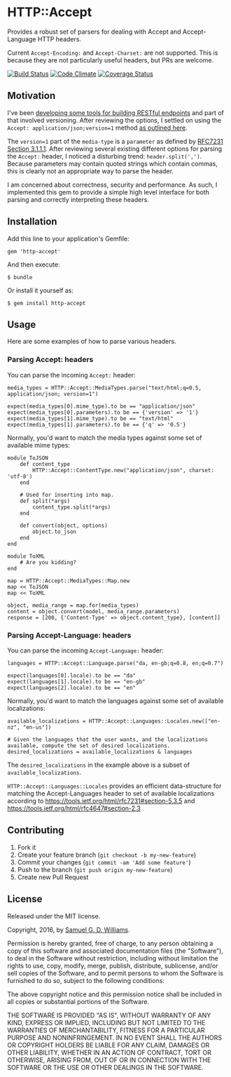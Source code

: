 # HTTP::Accept

Provides a robust set of parsers for dealing with Accept and Accept-Language HTTP headers.

Current `Accept-Encoding:` and `Accept-Charset:` are not supported. This is because they are not particularly useful headers, but PRs are welcome.

[![Build Status](https://secure.travis-ci.org/ioquatix/http-accept.svg)](http://travis-ci.org/ioquatix/http-accept)
[![Code Climate](https://codeclimate.com/github/ioquatix/http-accept.svg)](https://codeclimate.com/github/ioquatix/http-accept)
[![Coverage Status](https://coveralls.io/repos/ioquatix/http-accept/badge.svg)](https://coveralls.io/r/ioquatix/http-accept)

## Motivation

I've been [developing some tools for building RESTful endpoints](https://github.com/ioquatix/utopia/blob/master/lib/utopia/controller/respond.rb) and part of that involved versioning. After reviewing the options, I settled on using the `Accept: application/json;version=1` method [as outlined here](http://labs.qandidate.com/blog/2014/10/16/using-the-accept-header-to-version-your-api/).

The `version=1` part of the `media-type` is a `parameter` as defined by [RFC7231 Section 3.1.1.1](https://tools.ietf.org/html/rfc7231#section-3.1.1.1). After reviewing several existing different options for parsing the `Accept:` header, I noticed a disturbing trend: `header.split(',')`. Because parameters may contain quoted strings which contain commas, this is clearly not an appropriate way to parse the header.

I am concerned about correctness, security and performance. As such, I implemented this gem to provide a simple high level interface for both parsing and correctly interpreting these headers.

## Installation

Add this line to your application's Gemfile:

	gem 'http-accept'

And then execute:

	$ bundle

Or install it yourself as:

	$ gem install http-accept

## Usage

Here are some examples of how to parse various headers.

### Parsing Accept: headers

You can parse the incoming `Accept:` header:

	media_types = HTTP::Accept::MediaTypes.parse("text/html;q=0.5, application/json; version=1")

	expect(media_types[0].mime_type).to be == "application/json"
	expect(media_types[0].parameters).to be == {'version' => '1'}
	expect(media_types[1].mime_type).to be == "text/html"
	expect(media_types[1].parameters).to be == {'q' => '0.5'}

Normally, you'd want to match the media types against some set of available mime types:

	module ToJSON
		def content_type
			HTTP::Accept::ContentType.new("application/json", charset: 'utf-8')
		end
		
		# Used for inserting into map.
		def split(*args)
			content_type.split(*args)
		end
		
		def convert(object, options)
			object.to_json
		end
	end
	
	module ToXML
		# Are you kidding?
	end
	
	map = HTTP::Accept::MediaTypes::Map.new
	map << ToJSON
	map << ToXML
	
	object, media_range = map.for(media_types)
	content = object.convert(model, media_range.parameters)
	response = [200, {'Content-Type' => object.content_type}, [content]]

### Parsing Accept-Language: headers

You can parse the incoming `Accept-Language:` header:

	languages = HTTP::Accept::Language.parse("da, en-gb;q=0.8, en;q=0.7")

	expect(languages[0].locale).to be == "da"
	expect(languages[1].locale).to be == "en-gb"
	expect(languages[2].locale).to be == "en"

Normally, you'd want to match the languages against some set of available localizations:

	available_localizations = HTTP::Accept::Languages::Locales.new(["en-nz", "en-us"])
	
	# Given the languages that the user wants, and the localizations available, compute the set of desired localizations.
	desired_localizations = available_localizations & languages
	
The `desired_localizations` in the example above is a subset of `available_localizations`.

`HTTP::Accept::Languages::Locales` provides an efficient data-structure for matching the Accept-Languages header to set of available localizations according to https://tools.ietf.org/html/rfc7231#section-5.3.5 and https://tools.ietf.org/html/rfc4647#section-2.3

## Contributing

1. Fork it
2. Create your feature branch (`git checkout -b my-new-feature`)
3. Commit your changes (`git commit -am 'Add some feature'`)
4. Push to the branch (`git push origin my-new-feature`)
5. Create new Pull Request

## License

Released under the MIT license.

Copyright, 2016, by [Samuel G. D. Williams](http://www.codeotaku.com/samuel-williams).

Permission is hereby granted, free of charge, to any person obtaining a copy
of this software and associated documentation files (the "Software"), to deal
in the Software without restriction, including without limitation the rights
to use, copy, modify, merge, publish, distribute, sublicense, and/or sell
copies of the Software, and to permit persons to whom the Software is
furnished to do so, subject to the following conditions:

The above copyright notice and this permission notice shall be included in
all copies or substantial portions of the Software.

THE SOFTWARE IS PROVIDED "AS IS", WITHOUT WARRANTY OF ANY KIND, EXPRESS OR
IMPLIED, INCLUDING BUT NOT LIMITED TO THE WARRANTIES OF MERCHANTABILITY,
FITNESS FOR A PARTICULAR PURPOSE AND NONINFRINGEMENT. IN NO EVENT SHALL THE
AUTHORS OR COPYRIGHT HOLDERS BE LIABLE FOR ANY CLAIM, DAMAGES OR OTHER
LIABILITY, WHETHER IN AN ACTION OF CONTRACT, TORT OR OTHERWISE, ARISING FROM,
OUT OF OR IN CONNECTION WITH THE SOFTWARE OR THE USE OR OTHER DEALINGS IN
THE SOFTWARE.
